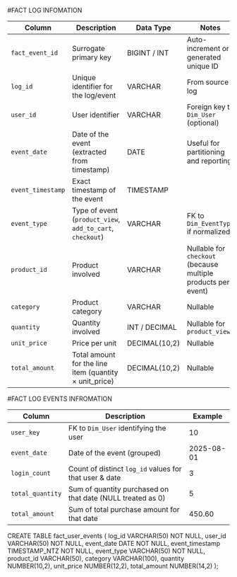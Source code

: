 #FACT LOG INFOMATION

| Column            | Description                                                               | Data Type     | Notes                                                                                   |
| ----------------- | ------------------------------------------------------------------------- | ------------- | --------------------------------------------------------------------------------------- |
| `fact_event_id`   | Surrogate primary key                                                     | BIGINT / INT  | Auto-increment or generated unique ID                                                   |
| `log_id`          | Unique identifier for the log/event                                       | VARCHAR       | From source log                                                                         |
| `user_id`         | User identifier                                                           | VARCHAR       | Foreign key to `Dim_User` (optional)                                                    |
| `event_date`      | Date of the event (extracted from timestamp)                              | DATE          | Useful for partitioning and reporting                                                   |
| `event_timestamp` | Exact timestamp of the event                                              | TIMESTAMP     |                                                                                         |
| `event_type`      | Type of event (`product_view`, `add_to_cart`, `checkout`)                 | VARCHAR       | FK to `Dim_EventType` if normalized                                                     |
| `product_id`      | Product involved                                                          | VARCHAR       | Nullable for `checkout` (because multiple products per event)                           |
| `category`        | Product category                                                          | VARCHAR       | Nullable                                                                                |
| `quantity`        | Quantity involved                                                         | INT / DECIMAL | Nullable for `product_view`                                                             |
| `unit_price`      | Price per unit                                                            | DECIMAL(10,2) | Nullable                                                                                |
| `total_amount`    | Total amount for the line item (quantity × unit\_price)                   | DECIMAL(10,2) | Nullable                                                                                |



#FACT LOG EVENTS INFROMATION

| Column           | Description                                                | Example    |
| ---------------- | ---------------------------------------------------------- | ---------- |
| `user_key`       | FK to `Dim_User` identifying the user                      | 10         |
| `event_date`     | Date of the event (grouped)                                | 2025-08-01 |
| `login_count`    | Count of distinct `log_id` values for that user & date     | 3          |
| `total_quantity` | Sum of quantity purchased on that date (NULL treated as 0) | 5          |
| `total_amount`   | Sum of total purchase amount for that date                 | 450.60     |




CREATE TABLE fact_user_events (
    log_id           VARCHAR(50) NOT NULL,
    user_id          VARCHAR(50) NOT NULL,
    event_date       DATE NOT NULL,
    event_timestamp  TIMESTAMP_NTZ NOT NULL,
    event_type       VARCHAR(50) NOT NULL,
    product_id       VARCHAR(50),
    category         VARCHAR(100),
    quantity         NUMBER(10,2),
    unit_price       NUMBER(12,2),
    total_amount     NUMBER(14,2)
);
